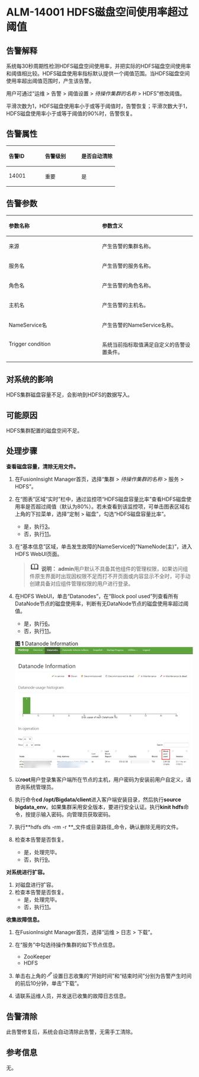 # ALM-14001 HDFS磁盘空间使用率超过阈值<a name="ALM-14001"></a>

## 告警解释<a name="section6703922"></a>

系统每30秒周期性检测HDFS磁盘空间使用率，并把实际的HDFS磁盘空间使用率和阈值相比较。HDFS磁盘使用率指标默认提供一个阈值范围。当HDFS磁盘空间使用率超出阈值范围时，产生该告警。

用户可通过“运维 \> 告警 \> 阈值设置 \>  _待操作集群的名称_  \> HDFS”修改阈值。

平滑次数为1，HDFS磁盘使用率小于或等于阈值时，告警恢复；平滑次数大于1，HDFS磁盘使用率小于或等于阈值的90%时，告警恢复。

## 告警属性<a name="section60335301"></a>

<a name="table13583837"></a>
<table><thead align="left"><tr id="row40817340"><th class="cellrowborder" valign="top" width="33.33333333333333%" id="mcps1.1.4.1.1"><p id="p17870258"><a name="p17870258"></a><a name="p17870258"></a>告警ID</p>
</th>
<th class="cellrowborder" valign="top" width="33.33333333333333%" id="mcps1.1.4.1.2"><p id="p38204800"><a name="p38204800"></a><a name="p38204800"></a>告警级别</p>
</th>
<th class="cellrowborder" valign="top" width="33.33333333333333%" id="mcps1.1.4.1.3"><p id="p7581135"><a name="p7581135"></a><a name="p7581135"></a>是否自动清除</p>
</th>
</tr>
</thead>
<tbody><tr id="row10092231"><td class="cellrowborder" valign="top" width="33.33333333333333%" headers="mcps1.1.4.1.1 "><p id="p12164367"><a name="p12164367"></a><a name="p12164367"></a>14001</p>
</td>
<td class="cellrowborder" valign="top" width="33.33333333333333%" headers="mcps1.1.4.1.2 "><p id="p45789647"><a name="p45789647"></a><a name="p45789647"></a>重要</p>
</td>
<td class="cellrowborder" valign="top" width="33.33333333333333%" headers="mcps1.1.4.1.3 "><p id="p17973936"><a name="p17973936"></a><a name="p17973936"></a>是</p>
</td>
</tr>
</tbody>
</table>

## 告警参数<a name="section6146798"></a>

<a name="table46602713"></a>
<table><thead align="left"><tr id="row44686168"><th class="cellrowborder" valign="top" width="50%" id="mcps1.1.3.1.1"><p id="p62809826"><a name="p62809826"></a><a name="p62809826"></a>参数名称</p>
</th>
<th class="cellrowborder" valign="top" width="50%" id="mcps1.1.3.1.2"><p id="p54431128"><a name="p54431128"></a><a name="p54431128"></a>参数含义</p>
</th>
</tr>
</thead>
<tbody><tr id="row11425192310327"><td class="cellrowborder" valign="top" width="50%" headers="mcps1.1.3.1.1 "><p id="p156438591896"><a name="p156438591896"></a><a name="p156438591896"></a>来源</p>
</td>
<td class="cellrowborder" valign="top" width="50%" headers="mcps1.1.3.1.2 "><p id="p187931338134115"><a name="p187931338134115"></a><a name="p187931338134115"></a>产生告警的集群名称。</p>
</td>
</tr>
<tr id="row46845284"><td class="cellrowborder" valign="top" width="50%" headers="mcps1.1.3.1.1 "><p id="p65062640"><a name="p65062640"></a><a name="p65062640"></a>服务名</p>
</td>
<td class="cellrowborder" valign="top" width="50%" headers="mcps1.1.3.1.2 "><p id="p60420695"><a name="p60420695"></a><a name="p60420695"></a>产生告警的服务名称。</p>
</td>
</tr>
<tr id="row6915351"><td class="cellrowborder" valign="top" width="50%" headers="mcps1.1.3.1.1 "><p id="p35626567"><a name="p35626567"></a><a name="p35626567"></a>角色名</p>
</td>
<td class="cellrowborder" valign="top" width="50%" headers="mcps1.1.3.1.2 "><p id="p6026987"><a name="p6026987"></a><a name="p6026987"></a>产生告警的角色名称。</p>
</td>
</tr>
<tr id="row54242887"><td class="cellrowborder" valign="top" width="50%" headers="mcps1.1.3.1.1 "><p id="p51620924"><a name="p51620924"></a><a name="p51620924"></a>主机名</p>
</td>
<td class="cellrowborder" valign="top" width="50%" headers="mcps1.1.3.1.2 "><p id="p9278288"><a name="p9278288"></a><a name="p9278288"></a>产生告警的主机名。</p>
</td>
</tr>
<tr id="row16395729"><td class="cellrowborder" valign="top" width="50%" headers="mcps1.1.3.1.1 "><p id="p52985690"><a name="p52985690"></a><a name="p52985690"></a>NameService名</p>
</td>
<td class="cellrowborder" valign="top" width="50%" headers="mcps1.1.3.1.2 "><p id="p63982467"><a name="p63982467"></a><a name="p63982467"></a>产生告警的NameService名称。</p>
</td>
</tr>
<tr id="row38971291"><td class="cellrowborder" valign="top" width="50%" headers="mcps1.1.3.1.1 "><p id="p2557975"><a name="p2557975"></a><a name="p2557975"></a>Trigger condition</p>
</td>
<td class="cellrowborder" valign="top" width="50%" headers="mcps1.1.3.1.2 "><p id="p5869448"><a name="p5869448"></a><a name="p5869448"></a>系统当前指标取值满足自定义的告警设置条件。</p>
</td>
</tr>
</tbody>
</table>

## 对系统的影响<a name="section55321182"></a>

HDFS集群磁盘容量不足，会影响到HDFS的数据写入。

## 可能原因<a name="section28128590"></a>

HDFS集群配置的磁盘空间不足。

## 处理步骤<a name="section51830719"></a>

**查看磁盘容量，清除无用文件。**

1.  在FusionInsight Manager首页，选择“集群 \>  _待操作集群的名称_  \> 服务 \> HDFS”。
2.  在“图表”区域“实时”栏中，通过监控项“HDFS磁盘容量比率”查看HDFS磁盘使用率是否超过阈值（默认为80%）。若未查看到该监控项，可单击图表区域右上角的下拉菜单，选择“定制 \> 磁盘”，勾选“HDFS磁盘容量比率”。
    -   是，执行[3](#li709426216241)。
    -   否，执行[11](#li162921216241)。

3.  <a name="li709426216241"></a>在“基本信息”区域，单击发生故障的NameService的“NameNode\(主\)”，进入HDFS WebUI页面。

    >![](public_sys-resources/icon-note.gif) **说明：** 
    >**admin**用户默认不具备其他组件的管理权限，如果访问组件原生界面时出现因权限不足而打不开页面或内容显示不全时，可手动创建具备对应组件管理权限的用户进行登录。

4.  在HDFS WebUI，单击“Datanodes”，在“Block pool used”列查看所有DataNode节点的磁盘使用率，判断有无DataNode节点的磁盘使用率超过阈值。

    -   是，执行[6](#li2888071316241)。
    -   否，执行[11](#li162921216241)。

    **图 1**  Datanode Information<a name="fig502347157"></a>  
    ![](figures/Datanode-Information.png "Datanode-Information")

5.  以**root**用户登录集客户端所在节点的主机，用户密码为安装前用户自定义，请咨询系统管理员。
6.  <a name="li2888071316241"></a>执行命令**cd /opt/Bigdata/client**进入客户端安装目录，然后执行**source bigdata\_env**。如果集群采用安全版本，要进行安全认证。执行**kinit hdfs**命令，按提示输入密码。向管理员获取密码。
7.  执行**hdfs dfs -rm -r **_文件或目录路径_命令，确认删除无用的文件。
8.  检查本告警是否恢复。
    -   是，处理完毕。
    -   否，执行[9](#li317633416241)。


**对系统进行扩容。**

1.  <a name="li317633416241"></a>对磁盘进行扩容。
2.  检查本告警是否恢复。
    -   是，处理完毕。
    -   否，执行[11](#li162921216241)。


**收集故障信息。**

1.  <a name="li162921216241"></a>在FusionInsight Manager首页，选择“运维 \> 日志 \> 下载”。
2.  在“服务”中勾选待操作集群的如下节点信息。
    -   ZooKeeper
    -   HDFS

3.  单击右上角的![](figures/zh-cn_image_0263895382.png)设置日志收集的“开始时间”和“结束时间”分别为告警产生时间的前后10分钟，单击“下载”。
4.  请联系运维人员，并发送已收集的故障日志信息。

## 告警清除<a name="section169311343318"></a>

此告警修复后，系统会自动清除此告警，无需手工清除。

## 参考信息<a name="section63823290"></a>

无。

